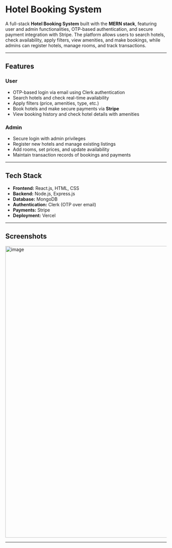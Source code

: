 #  Hotel Booking System  

A full-stack **Hotel Booking System** built with the **MERN stack**, featuring user and admin functionalities, OTP-based authentication, and secure payment integration with Stripe. The platform allows users to search hotels, check availability, apply filters, view amenities, and make bookings, while admins can register hotels, manage rooms, and track transactions.  

---

##  Features  

###  User  
- OTP-based login via email using Clerk authentication  
- Search hotels and check real-time availability  
- Apply filters (price, amenities, type, etc.)  
- Book hotels and make secure payments via **Stripe**  
- View booking history and check hotel details with amenities  

### Admin  
- Secure login with admin privileges  
- Register new hotels and manage existing listings  
- Add rooms, set prices, and update availability  
- Maintain transaction records of bookings and payments  

---

##  Tech Stack  
- **Frontend:** React.js, HTML, CSS  
- **Backend:** Node.js, Express.js  
- **Database:** MongoDB  
- **Authentication:** Clerk (OTP over email)  
- **Payments:** Stripe  
- **Deployment:** Vercel  

---

##  Screenshots 
<img width="1892" height="909" alt="image" src="https://github.com/user-attachments/assets/f72b1417-7cc8-4d21-bfd1-6e7c398d8b53" />

---

